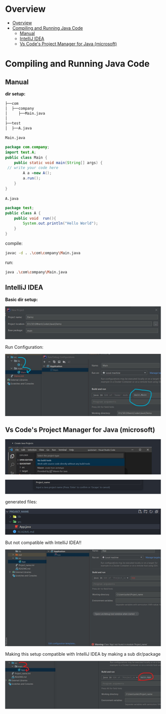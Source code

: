 # Overview

- [Overview](#overview)
- [Compiling and Running Java Code](#compiling-and-running-java-code)
  - [Manual](#manual)
  - [IntelliJ IDEA](#intellij-idea)
  - [Vs Code's Project Manager for Java (microsoft)](#vs-codes-project-manager-for-java-microsoft)

# Compiling and Running Java Code

## Manual

**dir setup:**

```
├──com
│  ├──company
│     ├──Main.java
│
├──test
│  ├──A.java
```

`Main.java`

```java
package com.company;
import test.A;
public class Main {
    public static void main(String[] args) {
 // write your code here
        A a =new A();
        a.run();
    }
}

```

`A.java`

```java
package test;
public class A {
    public void  run(){
        System.out.println("Hello World");
    }
}
```

compile:

```bash
javac -d . .\com\company\Main.java
```

run:

```bash
java .\com\company\Main.java
```

## IntelliJ IDEA

**Basic dir setup:**

![intellij init](../img/java_vscode_6.jpg)

Run Configuration:

![run config](../img/java_vscode_7.jpg)

## Vs Code's Project Manager for Java (microsoft)

![Vs code](../img/java_vscode.jpg)

![Vs code pro name](../img/java_vscode_2.jpg)

generated files:

![vs code java pro](../img/java_vscode_3.jpg)

But not compatible with IntelliJ IDEA!!

![intellij problem](../img/java_vscode_4.jpg)

Making this setup compatible with IntelliJ IDEA by making a sub dir/package

![intellij solve](../img/java_vscode_5.jpg)
